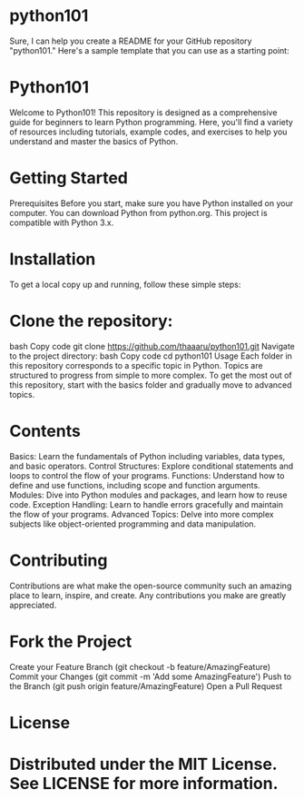 # python101


Sure, I can help you create a README for your GitHub repository "python101." Here's a sample template that you can use as a starting point:

# Python101
Welcome to Python101! This repository is designed as a comprehensive guide for beginners to learn Python programming. Here, you'll find a variety of resources including tutorials, example codes, and exercises to help you understand and master the basics of Python.

# Getting Started
Prerequisites
Before you start, make sure you have Python installed on your computer. You can download Python from python.org. This project is compatible with Python 3.x.

# Installation
To get a local copy up and running, follow these simple steps:

# Clone the repository:
bash
Copy code
git clone https://github.com/thaaaru/python101.git
Navigate to the project directory:
bash
Copy code
cd python101
Usage
Each folder in this repository corresponds to a specific topic in Python. Topics are structured to progress from simple to more complex. To get the most out of this repository, start with the basics folder and gradually move to advanced topics.

# Contents
Basics: Learn the fundamentals of Python including variables, data types, and basic operators.
Control Structures: Explore conditional statements and loops to control the flow of your programs.
Functions: Understand how to define and use functions, including scope and function arguments.
Modules: Dive into Python modules and packages, and learn how to reuse code.
Exception Handling: Learn to handle errors gracefully and maintain the flow of your programs.
Advanced Topics: Delve into more complex subjects like object-oriented programming and data manipulation.
# Contributing
Contributions are what make the open-source community such an amazing place to learn, inspire, and create. Any contributions you make are greatly appreciated.

# Fork the Project
Create your Feature Branch (git checkout -b feature/AmazingFeature)
Commit your Changes (git commit -m 'Add some AmazingFeature')
Push to the Branch (git push origin feature/AmazingFeature)
Open a Pull Request
# License
# Distributed under the MIT License. See LICENSE for more information.

